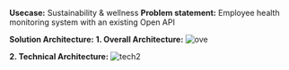  **Usecase:** Sustainability & wellness
  **Problem statement:** Employee health monitoring system with an existing Open API

**Solution Architecture:**
    **1. Overall Architecture:**
	![ove](https://user-images.githubusercontent.com/75310734/107236256-8916db00-6a4b-11eb-8b32-9eb734b5866c.PNG)

	
 **2. Technical Architecture:**
![tech2](https://user-images.githubusercontent.com/75310734/107238141-8321f980-6a4d-11eb-8960-fc1b2cb7a56a.PNG)


